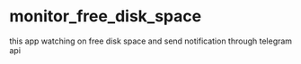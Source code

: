 # monitor_free_disk_space
this app watching on free disk space and send notification through telegram api 
